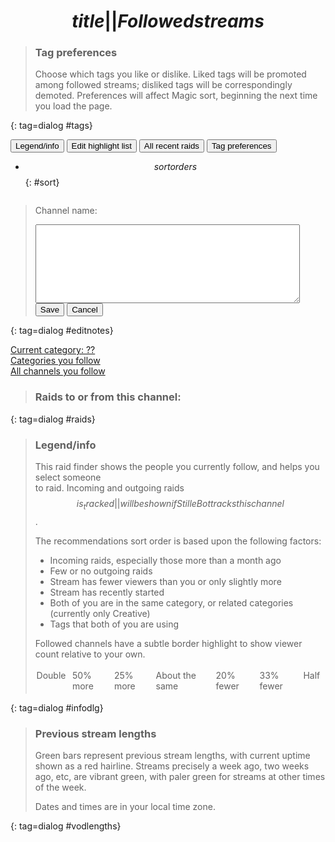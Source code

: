 # $$title||Followed streams$$

> ### Tag preferences
> Choose which tags you like or dislike. Liked tags will be promoted among
> followed streams; disliked tags will be correspondingly demoted. Preferences
> will affect Magic sort, beginning the next time you load the page.
>
> <ul></ul>
{: tag=dialog #tags}

<button id=legend>Legend/info</button> <button id=highlights>Edit highlight list</button>
<button id=allraids>All recent raids</button> <button id=tagprefs>Tag preferences</button>

* $$sortorders$$
{: #sort}

<div id=streams></div>
<div id=copied>Copied!</div>

> <span id=notes_about_channel>Channel name: </span>
>
> <form method=dialog>
> <textarea rows=8 cols=50></textarea>
> <button value="save">Save</button> <button value="cancel">Cancel</button>
> </form>
{: tag=dialog #editnotes}

<a id=yourcat href="#" target="_blank">Current category: ??</a><br>
<a href="raidfinder?categories" target="_blank">Categories you follow</a><br>
<a href="raidfinder?allfollows" target="_blank">All channels you follow</a>

> ### Raids to or from this channel:
> <ul></ul>
{: tag=dialog #raids}

<style>
#streams {
	display: flex;
	flex-wrap: wrap;
	justify-content: space-around;
}
#streams > div {
	width: 324px; /* the width of the preview image plus border size */
	border: 2px solid transparent;
	margin-bottom: 1em;
}
#streams ul {list-style-type: none; margin: 0; padding: 0; flex-grow: 1;}
#streams li {
	padding-left: 2em;
	text-indent: -2em;
}
.avatar {max-width: 40px;}
.inforow {display: flex;}
.inforow .img {flex-grow: 0; padding: 0.25em;}
.streamtitle {font-size: 85%;}
.emote {max-height: 1.25em;}
.tag {
	display: inline-block;
	padding: 0 0.125em; text-indent: 0; /* Override the general text-wrap settings from above */
	background: #ddd;
	border: 1px solid black;
	margin-right: 0.5em;
	font-size: 80%;
}
.tag.autotag {
	font-style: italic;
}
.tagpref-3 {background-color: #d99; border: 1px solid red;}
.tagpref-2 {background-color: #ecc; border: 1px solid red;}
.tagpref-1 {background-color: #fee; border: 1px solid red;}
.tagpref0 {border: 1px solid transparent;}
.tagpref1 {background-color: #dfd; border: 1px solid green;}
.tagpref2 {background-color: #beb; border: 1px solid green;}
.tagpref3 {background-color: #9d9; border: 1px solid green;}

#sort::before {content: "Sort: "; margin: 0.5em 1em 0em -1em;}
#sort {
	display: flex;
	list-style-type: none;
}
#sort li {
	cursor: pointer;
	margin: 0.25em;
	padding: 0.25em;
	text-decoration: solid underline;
}
#sort li.current {text-decoration: double underline;}
.uptime {cursor: pointer;}
.raid-incoming {font-weight: bold;}
.raid-incoming,.raid-outgoing {cursor: pointer;}
.notes {margin-right: 0.5em;}
.notes.absent {filter: grayscale(1);}
main {max-width: none!important;} /* Override the normal StilleBot style */

.bcasttype {
	background-color: purple;
	color: white;
	border-radius: 50%;
}

.highlighted {
	background-color: #ffc;
	border: 1px solid #ff0;
}

#streams > div.much_smaller     {border-color: #bfe;}
#streams > div.smaller          {border-color: #cfe;}
#streams > div.slightly_smaller {border-color: #dfe;}
#streams > div.samesize         {border-color: #efe;}
#streams > div.slightly_larger  {border-color: #efd;}
#streams > div.larger           {border-color: #efc;}
#streams > div.much_larger      {border-color: #efb;}

#viewerlegend {display: flex;}
#viewerlegend div {margin-right: 0.5em; padding: 0.25em 0.125em;}

#vodlengths {width: min-content;}
#vodlengths li {
	width: 500px; /* TODO: Shrink this on narrow screens (but how much?) */
	margin-right: 25px;
}

.magic-score {
	display: inline-block;
	min-width: 2em;
	text-align: end;
}

.clipbtn {cursor: copy;}
#copied {
	opacity: 0;
	position: absolute;
	background: black;
	color: white;
	border: 1px solid green;
	margin-left: 1.5em;
	padding: 2px;
	cursor: default;
	transition: opacity 2s 0.5s;
}
#copied.shown {
	opacity: 1;
	transition: opacity .5s 0s;
}
</style>

> ### Legend/info
> This raid finder shows the people you currently follow, and helps you select someone<br>
> to raid. Incoming and outgoing raids $$is_tracked||will be shown if StilleBot tracks this channel$$.
>
> The recommendations sort order is based upon the following factors:
>
> * Incoming raids, especially those more than a month ago
> * Few or no outgoing raids
> * Stream has fewer viewers than you or only slightly more
> * Stream has recently started
> * Both of you are in the same category, or related categories (currently only Creative)
> * Tags that both of you are using
>
> Followed channels have a subtle border highlight to show viewer count relative to your own.
> <div id=viewerlegend>
> <div class=much_larger>Double</div>
> <div class=larger>50% more</div>
> <div class=slightly_larger>25% more</div>
> <div class=samesize>About the same</div>
> <div class=slightly_smaller>20% fewer</div>
> <div class=smaller>33% fewer</div>
> <div class=much_smaller>Half</div>
> </div>
{: tag=dialog #infodlg}

<script type=module src="$$static||raidfinder.js$$"></script>

> ### Previous stream lengths
>
> Green bars represent previous stream lengths, with current uptime shown as a red hairline.
> Streams precisely a week ago, two weeks ago, etc, are vibrant green, with paler green for
> streams at other times of the week.
>
> Dates and times are in your local time zone.
>
> <ul></ul>
{: tag=dialog #vodlengths}
